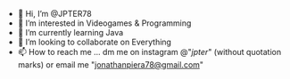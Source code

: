 - 👋 Hi, I’m @JPTER78
- 👀 I’m interested in Videogames & Programming
- 🌱 I’m currently learning Java
- 💞️ I’m looking to collaborate on Everything
- 📫 How to reach me ... dm me on instagram @"_jpter_" (without quotation marks) or email me "jonathanpiera78@gmail.com"

